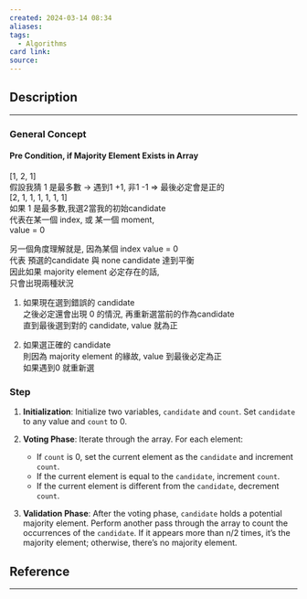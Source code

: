 ```yaml
---
created: 2024-03-14 08:34
aliases: 
tags:
  - Algorithms
card link: 
source:
---
```

## Description
---
### General Concept
#### Pre Condition, if Majority Element Exists in Array

[1, 2, 1]  
假設我猜 1 是最多數 -> 遇到1 +1, 非1 -1 => 最後必定會是正的  
[2, 1, 1, 1, 1, 1, 1]  
如果 1 是最多數,我選2當我的初始candidate  
代表在某一個 index, 或 某一個 moment,  
value = 0

另一個角度理解就是, 因為某個 index value = 0  
代表 預選的candidate 與 none candidate 達到平衡  
因此如果 majority element 必定存在的話,  
只會出現兩種狀況

1. 如果現在選到錯誤的 candidate  
之後必定還會出現 0 的情況, 再重新選當前的作為candidate  
直到最後選到對的 candidate, value 就為正

2. 如果選正確的 candidate  
則因為 majority element 的緣故, value 到最後必定為正  
如果遇到0 就重新選

### Step
1. **Initialization**: Initialize two variables, `candidate` and `count`. Set `candidate` to any value and `count` to 0.
	
2. **Voting Phase**: Iterate through the array. For each element:
	
	- If `count` is 0, set the current element as the `candidate` and increment `count`.
	- If the current element is equal to the `candidate`, increment `count`.
	- If the current element is different from the `candidate`, decrement `count`.
3. **Validation Phase**: After the voting phase, `candidate` holds a potential majority element. Perform another pass through the array to count the occurrences of the `candidate`. If it appears more than n/2 times, it’s the majority element; otherwise, there’s no majority element.
## Reference
---





